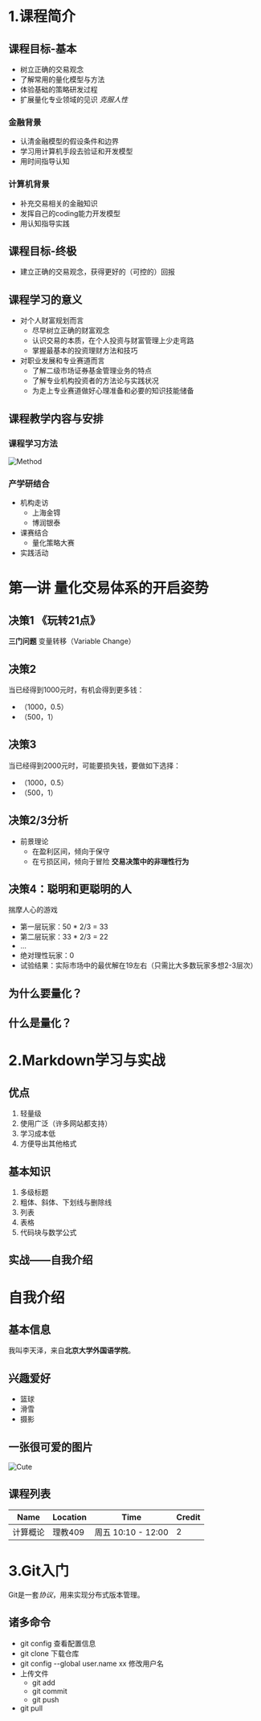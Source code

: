 # 1.课程简介
## 课程目标-基本

* 树立正确的交易观念
* 了解常用的量化模型与方法
* 体验基础的策略研发过程
* 扩展量化专业领域的见识
*克服人性*
### 金融背景

* 认清金融模型的假设条件和边界
* 学习用计算机手段去验证和开发模型
* 用时间指导认知
### 计算机背景

* 补充交易相关的金融知识
* 发挥自己的coding能力开发模型
* 用认知指导实践
## 课程目标-终极

* 建立正确的交易观念，获得更好的（可控的）回报
## 课程学习的意义

* 对个人财富规划而言
    * 尽早树立正确的财富观念
    * 认识交易的本质，在个人投资与财富管理上少走弯路
    * 掌握最基本的投资理财方法和技巧
* 对职业发展和专业赛道而言
    * 了解二级市场证券基金管理业务的特点
    * 了解专业机构投资者的方法论与实践状况
    * 为走上专业赛道做好心理准备和必要的知识技能储备
## 课程教学内容与安排
### 课程学习方法

![Method](C:\Users\tianze.l\Desktop\Image.png)

### 产学研结合

* 机构走访
    * 上海金锝
    * 博润银泰
* 课赛结合
    * 量化策略大赛
* 实践活动
# 第一讲 量化交易体系的开启姿势

## 决策1 《玩转21点》
**三门问题**
变量转移（Variable Change）
## 决策2 
当已经得到1000元时，有机会得到更多钱：

*  （1000，0.5）
*  （500，1）
## 决策3
当已经得到2000元时，可能要损失钱，要做如下选择：

* （1000，0.5）
* （500，1）
## 决策2/3分析

* 前景理论
    * 在盈利区间，倾向于保守
    * 在亏损区间，倾向于冒险
**交易决策中的非理性行为**
## 决策4：聪明和更聪明的人
揣摩人心的游戏

* 第一层玩家：50 \* 2/3 = 33
* 第二层玩家：33 \* 2/3 = 22
* ...
* 绝对理性玩家：0
* 试验结果：实际市场中的最优解在19左右（只需比大多数玩家多想2-3层次）
## 为什么要量化？
## 什么是量化？
# 2.Markdown学习与实战
## 优点

1. 轻量级
2. 使用广泛（许多网站都支持）
3. 学习成本低
4. 方便导出其他格式
## 基本知识

1. 多级标题
2. 粗体、斜体、下划线与删除线
3. 列表
4. 表格
5. 代码块与数学公式

## 实战——自我介绍

# 自我介绍
## 基本信息
我叫李天泽，来自**北京大学外国语学院**。
## 兴趣爱好

* 篮球
* 滑雪
* 摄影
## 一张很可爱的图片
![Cute](C:\Users\tianze.l\Desktop\Cute.jpg)
## 课程列表
| Name | Location | Time | Credit |
| --- | --- | --- | --- |
| 计算概论 | 理教409 | 周五 10:10 - 12:00 | 2 |

# 3.Git入门
Git是一套*协议*，用来实现分布式版本管理。
## 诸多命令

* git config 查看配置信息
* git clone 下载仓库
* git config --global user.name xx 修改用户名
* 上传文件
    * git add 
    * git commit
    * git push
* git pull